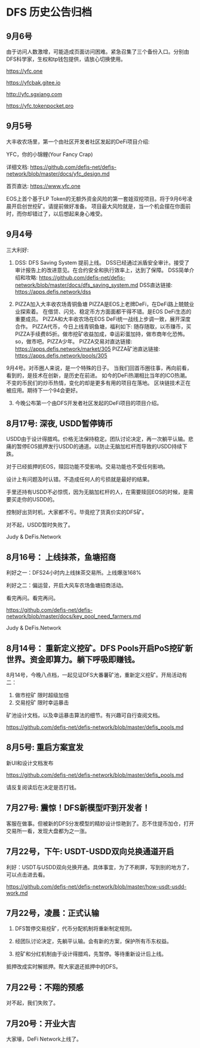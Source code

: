 # DFS 历史公告归档


## 9月6号

由于访问人数激增，可能造成页面访问困难。紧急召集了三个备份入口。分别由DFS科学家，生权和tp钱包提供，请放心切换使用。

https://yfc.one

https://yfcbak.gitee.io

http://yfc.sgxiang.com

https://yfc.tokenpocket.pro

## 9月5号

大丰收农场里，第一个由社区开发者社区发起的DeFi项目介绍: 

YFC，你的小锦鲤(Your Fancy Crap)

详细文档: https://github.com/defis-net/defis-network/blob/master/docs/yfc_design.md

首页直达: https://www.yfc.one

EOS上首个基于LP Token的无额外资金风险的第一套娃双挖项目。将于9月6号凌晨开启创世挖矿。请提前做好准备。
项目最大风险就是，当一个机会摆在你面前时，而你却错过了，以后想起来身心难受。

## 9月4号

三大利好:

1. DSS: DFS Saving System 提前上线。
DSS已经通过派盾安全审计。接受了审计报告上的改进意见。在合约安全和执行效率上，达到了保障。
DSS简单介绍和攻略: https://github.com/defis-net/defis-network/blob/master/docs/dfs_saving_system.md
DSS直达链接: https://apps.defis.network/dss

2. PIZZA加入大丰收农场青铜鱼塘
PIZZA是EOS上老牌DeFi，在DeFi路上兢兢业业探索着。
在借贷、闪兑、稳定币方方面面都干得不错。是EOS DeFi生态的重要成员。
PIZZA和大丰收农场在EOS DeFi统一战线上步调一致，展开深度合作。
PIZZA代币，今日上线青铜鱼塘，福利如下: 
随存随取，以币赚币，买PIZZA手续费85折。做市挖矿收益加成，幸运彩蛋加持，做市商年化恐怖。so，做市吧。PIZZA少年。
PIZZA交易对直达链接: https://apps.defis.network/market/305
PIZZA矿池直达链接: https://apps.defis.network/pools/305

9月4号。对币圈人来说，是一个特殊的日子。
当我们回首币圈往事，再向前看，看到的，是技术在创新，是历史在前进。
如今的DeFi热潮相比当年的ICO热潮。
不变的币民们的炒币热情，变化的却是更多有用的项目在落地。
区块链技术正在被应用。期待下一个94会更好。

3. 今晚公布第一个由DFS开发者社区发起的DeFi项目的项目介绍。


## 8月17号: 深夜, USDD暂停铸币

USDD由于设计得腊鸡。价格无法保持稳定。团队讨论决定，再一次躺平认输。悲痛的暂停EOS抵押发行USDD的通道。以防止无脑加杠杆而导致的USDD持续下跌。

对于已经抵押的EOS，赎回功能不受影响。交易功能也不受任何影响。

设计上有问题及时认错。不造成任何人的亏损就是最好的结果。

手里还持有USDD不必惊慌，因为无脑加杠杆的人，在需要赎回EOS的时候，是需要买走你的USDD的。

控制好出货时机，大家都不亏。毕竟挖了货真价实的DFS矿。

对不起，USDD暂时失败了。
 
Judy &  DeFis.Network

## 8月16号： 上线抹茶，鱼塘招商

利好之一：DFS24小时内上线抹茶交易所。上线爆涨168%

利好之二：偏运营，开启大风车农场鱼塘招商活动。

看完再问。看完再问。

https://github.com/defis-net/defis-network/blob/master/docs/key_pool_need_farmers.md
 
Judy &  DeFis.Network

## 8月14号： 重新定义挖矿。DFS Pools开启PoS挖矿新世界。资金即算力。躺下呼吸即赚钱。

8月14号，今晚八点档，一起见证DFS大番薯矿池，重新定义挖矿。开局活动有二：

1. 做市挖矿 限时超级加倍 
2. 交易挖矿 限时幸运暴击

矿池设计文档，以及幸运暴击算法的细节。有兴趣可自行查阅文档。

https://github.com/defis-net/defis-network/blob/master/defis_pools.md

## 8月5号: 重启方案宣发

新UI和设计文档发布

https://github.com/defis-net/defis-network/blob/master/defis_pools.md

请反复阅读后在决定是否打钱。
                                                                                                                 
## 7月27号: 震惊！DFS新模型吓到开发者！

客服在做事。但被新的DFS分发模型的精妙设计惊艳到了。忍不住提币加仓，打开交易所一看，发现大盘都为之一涨。

## 7月22号，下午: USDT-USDD双向兑换通道开启

利好：USDT与USDD双向兑换开通。具体事宜，为了不刷屏，写到别的地方了，可以点击进去看。

https://github.com/defis-net/defis-network/blob/master/how-usdt-usdd-work.md


## 7月22号，凌晨：正式认输

1. DFS暂停交易挖矿，代币分配机制将重新制定规则。

2. 经团队讨论决定，先躺平认输。会有新的方案，保护所有币东权益。

3. 挖矿和分红机制由于设计得腊鸡，先暂停。等待重新设计后上线。

抵押改成实时解抵押。帮大家退还抵押中的DFS。

## 7月22号：不翔的预感

对不起，我们失败了。

## 7月20号：开业大吉

大家壕，DeFi Network上线了。




